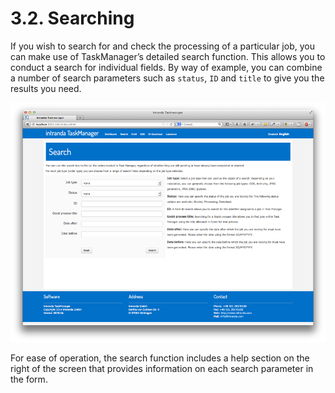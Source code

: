 # 3.2. Searching

If you wish to search for and check the processing of a particular job, you can make use of TaskManager’s detailed search function. This allows you to conduct a search for individual fields. By way of example, you can combine a number of search parameters such as `status`, `ID` and `title` to give you the results you need.

![](../.gitbook/assets/itm03.png)

For ease of operation, the search function includes a help section on the right of the screen that provides information on each search parameter in the form.

